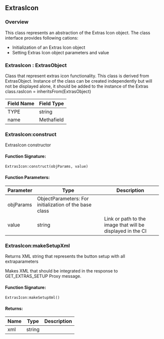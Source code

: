 ## ExtrasIcon

### Overview

This class represents an abstraction of the Extras Icon object. The class interface provides following cations:

- Initialization of an Extras Icon object
- Setting Extras Icon object parameters and value


### ExtrasIcon : ExtrasObject

 Class that represent extras icon functionality. This class is derived from ExtrasObject. Instance of the class can be created independently but will not be displayed alone, it should be added to the instance of the Extras class.rasIcon = inheritsFrom(ExtrasObject)

| Field Name | Field Type |
| ---------- | ---------- |
| TYPE       | string     |
| name       | Methafield |

### ExtrasIcon:construct

 ExtrasIcon constructor

#### Function Signature:

`ExtrasIcon:construct(objParams, value)`

#### Function Parameters:

| Parameter | Type                                                   | Description                                                |
| --------- | ------------------------------------------------------ | ---------------------------------------------------------- |
| objParams | ObjectParameters: For initialization of the base class |                                                            |
| value     | string                                                 | Link or path to the image that will be displayed in the CI |

### ExtrasIcon:makeSetupXml

 Returns XML string that represents the button setup with all extraparameters

 Makes XML that should be integrated in the response to
 GET\_EXTRAS\_SETUP Proxy message.

#### Function Signature:

`ExtrasIcon:makeSetupXml()`

#### Returns:

| Name | Type | Description |
| ---- | ---- | ----------- |
| xml  | string            ||
